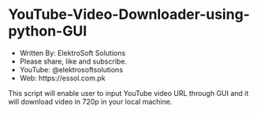 # YouTube-Video-Downloader-using-python-GUI
<ul>
    <li>Written By: ElektroSoft Solutions</li>
    <li>Please share, like and subscribe.</li>
    <li>YouTube: @elektrosoftsolutions</li>
    <li>Web: https://essol.com.pk</li>
</ul>

This script will enable user to input YouTube video URL through GUI and it will download video in 720p in your local machine.
